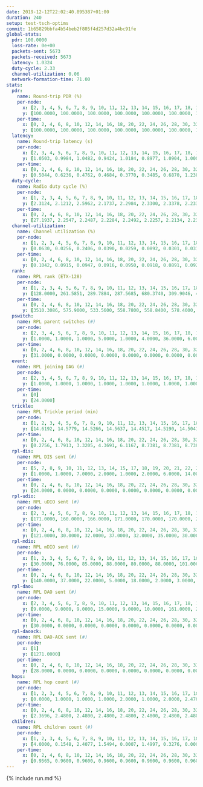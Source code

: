 ```yaml
---
date: 2019-12-12T22:02:40.895387+01:00
duration: 240
setup: test-tsch-optims
commit: 1b65829bbfa4b54beb2f805f4d257d32a4bc91fe
global-stats:
  pdr: 100.0000
  loss-rate: 0e+00
  packets-sent: 5673
  packets-received: 5673
  latency: 1.0324
  duty-cycle: 2.33
  channel-utilization: 0.06
  network-formation-time: 71.00
stats:
  pdr:
    name: Round-trip PDR (%)
    per-node:
      x: [2, 3, 4, 5, 6, 7, 8, 9, 10, 11, 12, 13, 14, 15, 16, 17, 18, 19, 20, 21, 22, 23, 24, 25]
      y: [100.0000, 100.0000, 100.0000, 100.0000, 100.0000, 100.0000, 100.0000, 100.0000, 100.0000, 100.0000, 100.0000, 100.0000, 100.0000, 100.0000, 100.0000, 100.0000, 100.0000, 100.0000, 100.0000, 100.0000, 100.0000, 100.0000, 100.0000, 100.0000]
    per-time:
      x: [0, 2, 4, 6, 8, 10, 12, 14, 16, 18, 20, 22, 24, 26, 28, 30, 32, 34, 36, 38, 40, 42, 44, 46, 48, 50, 52, 54, 56, 58, 60, 62, 64, 66, 68, 70, 72, 74, 76, 78, 80, 82, 84, 86, 88, 90, 92, 94]
      y: [100.0000, 100.0000, 100.0000, 100.0000, 100.0000, 100.0000, 100.0000, 100.0000, 100.0000, 100.0000, 100.0000, 100.0000, 100.0000, 100.0000, 100.0000, 100.0000, 100.0000, 100.0000, 100.0000, 100.0000, 100.0000, 100.0000, 100.0000, 100.0000, 100.0000, 100.0000, 100.0000, 100.0000, 100.0000, 100.0000, 100.0000, 100.0000, 100.0000, 100.0000, 100.0000, 100.0000, 100.0000, 100.0000, 100.0000, 100.0000, 100.0000, 100.0000, 100.0000, 100.0000, 100.0000, 100.0000, 100.0000, 100.0000]
  latency:
    name: Round-trip latency (s)
    per-node:
      x: [2, 3, 4, 5, 6, 7, 8, 9, 10, 11, 12, 13, 14, 15, 16, 17, 18, 19, 20, 21, 22, 23, 24, 25]
      y: [1.0503, 0.9984, 1.0482, 0.9424, 1.0184, 0.8977, 1.0904, 1.0002, 0.9480, 0.9008, 1.0254, 0.9505, 1.0492, 1.0746, 1.0480, 1.1078, 1.0138, 1.0718, 1.0144, 1.0190, 0.9983, 1.1474, 1.1987, 1.1538]
    per-time:
      x: [0, 2, 4, 6, 8, 10, 12, 14, 16, 18, 20, 22, 24, 26, 28, 30, 32, 34, 36, 38, 40, 42, 44, 46, 48, 50, 52, 54, 56, 58, 60, 62, 64, 66, 68, 70, 72, 74, 76, 78, 80, 82, 84, 86, 88, 90, 92, 94]
      y: [0.5044, 0.6236, 0.4762, 0.4684, 0.3770, 0.3485, 0.6870, 1.2383, 0.8584, 0.5856, 0.4766, 0.5077, 0.7149, 1.2957, 1.2741, 1.0657, 0.6812, 0.5424, 0.7897, 1.2994, 1.2820, 1.2954, 1.2471, 0.9123, 0.8811, 1.3090, 1.2803, 1.2857, 1.2796, 1.2743, 1.2272, 1.2827, 1.2961, 1.2753, 1.2694, 1.2790, 1.2745, 1.2767, 1.2671, 1.2830, 1.2715, 1.2765, 1.2437, 1.2765, 1.2674, 1.2739, 1.2648, 1.2838]
  duty-cycle:
    name: Radio duty cycle (%)
    per-node:
      x: [1, 2, 3, 4, 5, 6, 7, 8, 9, 10, 11, 12, 13, 14, 15, 16, 17, 18, 19, 20, 21, 22, 23, 24, 25]
      y: [2.3124, 2.1212, 2.5962, 2.1737, 2.2984, 2.3300, 2.3378, 2.2331, 2.2734, 2.3088, 2.3071, 2.3166, 2.3423, 2.4244, 2.3529, 2.5742, 2.3135, 2.3068, 2.3782, 2.3519, 2.2653, 2.3046, 2.3538, 2.3714, 2.3538]
    per-time:
      x: [0, 2, 4, 6, 8, 10, 12, 14, 16, 18, 20, 22, 24, 26, 28, 30, 32, 34, 36, 38, 40, 42, 44, 46, 48, 50, 52, 54, 56, 58, 60, 62, 64, 66, 68, 70, 72, 74, 76, 78, 80, 82, 84, 86, 88, 90, 92, 94, 96, 98, 100, 102, 104, 106, 108, 110, 112, 114, 116, 118, 120, 122, 124, 126, 128, 130, 132, 134, 136, 138, 140, 142, 144, 146, 148, 150, 152, 154, 156, 158, 160, 162, 164, 166, 168, 170, 172, 174, 176, 178, 180, 182, 184, 186, 188, 190, 192, 194, 196, 198, 200, 202, 204, 206, 208, 210, 212, 214, 216, 218, 220, 222, 224, 226, 228, 230, 232, 234, 236, 238]
      y: [27.1937, 2.2547, 2.2487, 2.2284, 2.2492, 2.2257, 2.2134, 2.2342, 2.2240, 2.2291, 2.2238, 2.2174, 2.2241, 2.2109, 2.2692, 2.2117, 2.2433, 2.2379, 2.2142, 2.2265, 2.2286, 2.2121, 2.2335, 2.2221, 2.2089, 2.2325, 2.2179, 2.2064, 2.2624, 2.2277, 2.2224, 2.2267, 2.2330, 2.2155, 2.2260, 2.2145, 2.2284, 2.2038, 2.2122, 2.2175, 2.2250, 2.2229, 2.2303, 2.2519, 2.2115, 2.2175, 2.1956, 2.2178, 2.2174, 2.4903, 2.3427, 2.4278, 2.4747, 2.4690, 2.4527, 2.4488, 2.4395, 2.4659, 2.0486, 2.0208, 2.0018, 2.0162, 2.0040, 2.0119, 2.0115, 2.0073, 1.9992, 2.0046, 2.0025, 2.0012, 2.0035, 2.0170, 2.0179, 2.0045, 1.9997, 2.0061, 2.0023, 2.0065, 2.0011, 2.0117, 2.0077, 2.0063, 2.0040, 2.0033, 1.9986, 2.0058, 2.0114, 1.9991, 2.0066, 2.0136, 2.0086, 2.0011, 2.0025, 1.9992, 1.9994, 2.0060, 2.0042, 2.0123, 2.0069, 2.0072, 2.0137, 1.9991, 2.0032, 2.0008, 2.0016, 2.0040, 2.0093, 2.0013, 2.0029, 2.0071, 1.9962, 2.0089, 2.0066, 2.0033, 2.0048, 2.0051, 2.0093, 2.0060, 2.0047, 1.9957]
  channel-utilization:
    name: Channel utilization (%)
    per-node:
      x: [1, 2, 3, 4, 5, 6, 7, 8, 9, 10, 11, 12, 13, 14, 15, 16, 17, 18, 19, 20, 21, 22, 23, 24, 25]
      y: [0.0630, 0.0256, 0.2406, 0.0390, 0.0259, 0.0892, 0.0301, 0.0310, 0.0434, 0.0625, 0.0433, 0.0301, 0.0358, 0.0288, 0.0305, 0.2092, 0.0294, 0.0341, 0.0326, 0.0625, 0.0364, 0.0350, 0.0288, 0.0276, 0.0297]
    per-time:
      x: [0, 2, 4, 6, 8, 10, 12, 14, 16, 18, 20, 22, 24, 26, 28, 30, 32, 34, 36, 38, 40, 42, 44, 46, 48, 50, 52, 54, 56, 58, 60, 62, 64, 66, 68, 70, 72, 74, 76, 78, 80, 82, 84, 86, 88, 90, 92, 94, 96, 98, 100, 102, 104, 106, 108, 110, 112, 114, 116, 118, 120, 122, 124, 126, 128, 130, 132, 134, 136, 138, 140, 142, 144, 146, 148, 150, 152, 154, 156, 158, 160, 162, 164, 166, 168, 170, 172, 174, 176, 178, 180, 182, 184, 186, 188, 190, 192, 194, 196, 198, 200, 202, 204, 206, 208, 210, 212, 214, 216, 218, 220, 222, 224, 226, 228, 230, 232, 234, 236, 238]
      y: [0.1042, 0.0915, 0.0947, 0.0916, 0.0950, 0.0918, 0.0891, 0.0928, 0.0896, 0.0930, 0.0906, 0.0883, 0.0906, 0.0864, 0.1048, 0.0870, 0.0956, 0.0948, 0.0873, 0.0900, 0.0923, 0.0884, 0.0936, 0.0895, 0.0873, 0.0931, 0.0885, 0.0875, 0.1035, 0.0923, 0.0908, 0.0897, 0.0936, 0.0873, 0.0902, 0.0863, 0.0919, 0.0838, 0.0884, 0.0886, 0.0909, 0.0893, 0.0903, 0.0990, 0.0865, 0.0896, 0.0817, 0.0414, 0.0326, 0.0798, 0.1066, 0.1297, 0.1402, 0.1395, 0.1374, 0.1359, 0.1358, 0.1425, 0.0278, 0.0220, 0.0205, 0.0217, 0.0215, 0.0244, 0.0217, 0.0214, 0.0199, 0.0222, 0.0213, 0.0203, 0.0211, 0.0257, 0.0239, 0.0210, 0.0212, 0.0219, 0.0226, 0.0210, 0.0208, 0.0220, 0.0208, 0.0221, 0.0217, 0.0204, 0.0203, 0.0237, 0.0233, 0.0199, 0.0232, 0.0231, 0.0222, 0.0207, 0.0206, 0.0192, 0.0201, 0.0222, 0.0218, 0.0246, 0.0213, 0.0219, 0.0234, 0.0196, 0.0214, 0.0207, 0.0211, 0.0206, 0.0216, 0.0200, 0.0203, 0.0210, 0.0195, 0.0227, 0.0228, 0.0212, 0.0210, 0.0208, 0.0222, 0.0219, 0.0206, 0.0201]
  rank:
    name: RPL rank (ETX-128)
    per-node:
      x: [1, 2, 3, 4, 5, 6, 7, 8, 9, 10, 11, 12, 13, 14, 15, 16, 17, 18, 19, 20, 21, 22, 23, 24, 25]
      y: [128.0000, 261.5851, 289.7884, 287.5685, 680.3740, 309.9046, 431.6639, 7372.3203, 1123.0242, 707.6626, 860.1951, 8078.3516, 8460.3143, 6732.1367, 7429.3388, 484.2614, 577.6033, 637.9628, 690.2664, 659.9751, 682.8189, 677.2099, 8739.9937, 8621.9778, 8991.8549]
    per-time:
      x: [0, 2, 4, 6, 8, 10, 12, 14, 16, 18, 20, 22, 24, 26, 28, 30, 32, 34, 36, 38, 40, 42, 44, 46, 48, 50, 52, 54, 56, 58, 60, 62, 64, 66, 68, 70, 72, 74, 76, 78, 80, 82, 84, 86, 88, 90, 92, 94, 96, 98, 100, 102, 104, 106, 108, 110, 112, 114, 116, 118, 120, 122, 124, 126, 128, 130, 132, 134, 136, 138, 140, 142, 144, 146, 148, 150, 152, 154, 156, 158, 160, 162, 164, 166, 168, 170, 172, 174, 176, 178, 180, 182, 184, 186, 188, 190, 192, 194, 196, 198, 200, 202, 204, 206, 208, 210, 212, 214, 216, 218, 220, 222, 224, 226, 228, 230, 232, 234, 236, 238]
      y: [3510.3086, 575.9000, 533.5600, 558.7800, 558.8400, 578.4000, 573.3200, 552.9200, 552.3800, 538.4314, 540.5600, 543.9400, 548.1373, 530.2941, 538.6863, 532.4400, 524.4000, 545.5400, 566.7800, 563.1200, 549.0385, 545.6800, 540.0566, 512.8600, 507.0400, 508.9800, 508.0600, 511.8000, 512.4118, 511.7600, 513.1000, 503.6400, 505.6731, 486.6200, 484.6471, 481.9200, 483.6667, 478.8800, 473.8200, 476.7000, 478.5600, 479.1800, 468.3600, 472.7600, 485.5200, 484.4800, 489.6600, 322.5161, 538.9377, 5213.1890, 6143.7034, 6642.5279, 9756.4550, 20628.7436, 20213.0345, 20812.5948, 18820.3423, 14454.3636, 631.3600, 631.3200, 630.7000, 626.4800, 615.3393, 591.4314, 587.9800, 596.5400, 584.3200, 578.0196, 573.2353, 576.0000, 571.0400, 567.6200, 570.3600, 574.5000, 571.1400, 572.1154, 563.3200, 555.3333, 562.3529, 557.0196, 561.7200, 561.7400, 557.8400, 554.7800, 559.5192, 547.3600, 549.4600, 548.3600, 548.7692, 544.4400, 536.1373, 544.9200, 552.0200, 549.3200, 546.7400, 549.5769, 545.1296, 529.1400, 513.3000, 509.0000, 510.4200, 513.9216, 505.9216, 502.6000, 500.1000, 497.6000, 499.7451, 493.6000, 489.2200, 488.4000, 489.5400, 489.3922, 492.2353, 486.3800, 480.5000, 473.4510, 474.3200, 472.2400, 473.4600, 474.1400]
  pswitch:
    name: RPL parent switches (#)
    per-node:
      x: [2, 3, 4, 5, 6, 7, 8, 9, 10, 11, 12, 13, 14, 15, 16, 17, 18, 19, 20, 21, 22, 23, 24, 25]
      y: [1.0000, 1.0000, 1.0000, 5.0000, 1.0000, 4.0000, 36.0000, 6.0000, 2.0000, 5.0000, 38.0000, 42.0000, 34.0000, 38.0000, 1.0000, 2.0000, 2.0000, 4.0000, 1.0000, 3.0000, 3.0000, 43.0000, 41.0000, 42.0000]
    per-time:
      x: [0, 2, 4, 6, 8, 10, 12, 14, 16, 18, 20, 22, 24, 26, 28, 30, 32, 34, 36, 38, 40, 42, 44, 46, 48, 50, 52, 54, 56, 58, 60, 62, 64, 66, 68, 70, 72, 74, 76, 78, 80, 82, 84, 86, 88, 90, 92, 94, 96, 98, 100, 102, 104, 106, 108, 110, 112, 114, 116, 118, 120, 122, 124, 126, 128, 130, 132, 134, 136, 138, 140, 142, 144, 146, 148, 150, 152, 154, 156, 158, 160, 162, 164, 166, 168, 170, 172, 174, 176, 178, 180, 182, 184, 186, 188, 190, 192, 194, 196, 198, 200, 202, 204, 206, 208, 210, 212, 214, 216, 218, 220, 222, 224, 226, 228, 230]
      y: [31.0000, 0.0000, 0.0000, 0.0000, 0.0000, 0.0000, 0.0000, 0.0000, 0.0000, 1.0000, 0.0000, 0.0000, 1.0000, 1.0000, 1.0000, 0.0000, 0.0000, 0.0000, 0.0000, 0.0000, 2.0000, 0.0000, 3.0000, 0.0000, 0.0000, 0.0000, 0.0000, 0.0000, 1.0000, 0.0000, 0.0000, 0.0000, 2.0000, 0.0000, 1.0000, 0.0000, 1.0000, 0.0000, 0.0000, 0.0000, 0.0000, 0.0000, 0.0000, 0.0000, 0.0000, 0.0000, 0.0000, 0.0000, 5.0000, 23.0000, 27.0000, 29.0000, 34.0000, 35.0000, 33.0000, 35.0000, 30.0000, 28.0000, 0.0000, 0.0000, 0.0000, 0.0000, 6.0000, 1.0000, 0.0000, 0.0000, 0.0000, 1.0000, 1.0000, 1.0000, 0.0000, 0.0000, 0.0000, 0.0000, 0.0000, 2.0000, 0.0000, 1.0000, 1.0000, 1.0000, 0.0000, 0.0000, 0.0000, 0.0000, 2.0000, 0.0000, 0.0000, 0.0000, 2.0000, 0.0000, 1.0000, 0.0000, 0.0000, 0.0000, 0.0000, 2.0000, 4.0000, 0.0000, 0.0000, 0.0000, 0.0000, 1.0000, 1.0000, 0.0000, 0.0000, 0.0000, 1.0000, 0.0000, 0.0000, 0.0000, 0.0000, 1.0000, 1.0000, 0.0000, 0.0000, 1.0000]
  event:
    name: RPL joining DAG (#)
    per-node:
      x: [2, 3, 4, 5, 6, 7, 8, 9, 10, 11, 12, 13, 14, 15, 16, 17, 18, 19, 20, 21, 22, 23, 24, 25]
      y: [1.0000, 1.0000, 1.0000, 1.0000, 1.0000, 1.0000, 1.0000, 1.0000, 1.0000, 1.0000, 1.0000, 1.0000, 1.0000, 1.0000, 1.0000, 1.0000, 1.0000, 1.0000, 1.0000, 1.0000, 1.0000, 1.0000, 1.0000, 1.0000]
    per-time:
      x: [0]
      y: [24.0000]
  trickle:
    name: RPL Trickle period (min)
    per-node:
      x: [1, 2, 3, 4, 5, 6, 7, 8, 9, 10, 11, 12, 13, 14, 15, 16, 17, 18, 19, 20, 21, 22, 23, 24, 25]
      y: [14.6192, 14.5779, 14.5266, 14.5637, 14.4517, 14.5190, 14.5041, 11.6836, 6.1033, 14.3815, 6.1637, 11.5018, 16.0089, 12.0527, 16.0638, 14.5116, 14.5199, 14.5171, 14.4619, 14.4383, 14.6726, 14.6122, 16.0637, 16.0364, 16.0446]
    per-time:
      x: [0, 2, 4, 6, 8, 10, 12, 14, 16, 18, 20, 22, 24, 26, 28, 30, 32, 34, 36, 38, 40, 42, 44, 46, 48, 50, 52, 54, 56, 58, 60, 62, 64, 66, 68, 70, 72, 74, 76, 78, 80, 82, 84, 86, 88, 90, 92, 94, 96, 98, 100, 102, 104, 106, 108, 110, 112, 114, 116, 118, 120, 122, 124, 126, 128, 130, 132, 134, 136, 138, 140, 142, 144, 146, 148, 150, 152, 154, 156, 158, 160, 162, 164, 166, 168, 170, 172, 174, 176, 178, 180, 182, 184, 186, 188, 190, 192, 194, 196, 198, 200, 202, 204, 206, 208, 210, 212, 214, 216, 218, 220, 222, 224, 226, 228, 230, 232, 234, 236, 238]
      y: [0.2756, 1.7913, 3.3205, 4.3691, 6.1167, 8.7381, 8.7381, 8.7381, 9.2624, 16.7909, 17.4763, 17.4763, 17.4763, 17.4763, 17.4763, 17.4763, 17.4763, 17.4763, 17.4763, 17.4763, 17.4763, 17.4763, 17.4763, 17.4763, 17.4763, 17.4763, 17.4763, 17.4763, 17.4763, 17.4763, 17.4763, 17.4763, 17.4763, 17.4763, 17.4763, 17.4763, 17.4763, 17.4763, 17.4763, 17.4763, 17.4763, 17.4763, 17.4763, 17.4763, 17.4763, 17.4763, 17.4763, 17.4763, 17.4763, 15.1319, 15.0403, 9.3371, 4.5643, 7.7999, 7.8371, 8.3238, 7.9866, 5.7234, 1.8186, 3.2386, 4.1998, 5.6852, 8.4309, 8.4008, 8.3941, 8.5688, 15.5593, 15.7696, 16.1109, 16.1109, 16.0836, 16.0836, 16.0836, 16.0836, 16.0836, 16.1372, 16.0836, 16.1109, 16.1109, 16.1109, 16.0836, 16.0836, 16.0836, 16.0836, 16.1372, 16.0836, 16.0836, 16.0836, 16.1372, 16.0836, 16.1109, 16.0836, 16.0836, 16.0836, 16.0836, 15.8024, 16.1868, 16.0836, 16.0836, 16.0836, 16.0836, 16.1109, 16.1109, 16.0836, 16.0836, 16.0836, 16.1109, 16.0836, 16.0836, 16.0836, 16.0836, 16.1109, 16.1109, 16.0836, 16.0836, 16.1109, 16.0836, 16.0836, 16.0836, 16.0836]
  rpl-dis:
    name: RPL DIS sent (#)
    per-node:
      x: [5, 7, 8, 9, 10, 11, 12, 13, 14, 15, 17, 18, 19, 20, 21, 22, 23, 24, 25]
      y: [1.0000, 1.0000, 7.0000, 2.0000, 1.0000, 2.0000, 6.0000, 14.0000, 9.0000, 5.0000, 1.0000, 1.0000, 2.0000, 2.0000, 1.0000, 1.0000, 7.0000, 4.0000, 6.0000]
    per-time:
      x: [0, 2, 4, 6, 8, 10, 12, 14, 16, 18, 20, 22, 24, 26, 28, 30, 32, 34, 36, 38, 40, 42, 44, 46, 48, 50, 52, 54, 56, 58, 60, 62, 64, 66, 68, 70, 72, 74, 76, 78, 80, 82, 84, 86, 88, 90, 92, 94, 96, 98, 100, 102, 104, 106, 108, 110, 112, 114]
      y: [24.0000, 0.0000, 0.0000, 0.0000, 0.0000, 0.0000, 0.0000, 0.0000, 0.0000, 0.0000, 0.0000, 0.0000, 0.0000, 0.0000, 0.0000, 0.0000, 0.0000, 0.0000, 0.0000, 0.0000, 0.0000, 0.0000, 0.0000, 0.0000, 0.0000, 0.0000, 0.0000, 0.0000, 0.0000, 0.0000, 0.0000, 0.0000, 0.0000, 0.0000, 0.0000, 0.0000, 0.0000, 0.0000, 0.0000, 0.0000, 0.0000, 0.0000, 0.0000, 0.0000, 0.0000, 0.0000, 0.0000, 0.0000, 0.0000, 5.0000, 2.0000, 7.0000, 6.0000, 5.0000, 6.0000, 8.0000, 4.0000, 6.0000]
  rpl-udio:
    name: RPL uDIO sent (#)
    per-node:
      x: [2, 3, 4, 5, 6, 7, 8, 9, 10, 11, 12, 13, 14, 15, 16, 17, 18, 19, 20, 21, 22, 23, 24, 25]
      y: [171.0000, 160.0000, 166.0000, 171.0000, 170.0000, 170.0000, 215.0000, 186.0000, 164.0000, 176.0000, 239.0000, 224.0000, 218.0000, 238.0000, 140.0000, 165.0000, 173.0000, 172.0000, 175.0000, 169.0000, 173.0000, 166.0000, 159.0000, 165.0000]
    per-time:
      x: [0, 2, 4, 6, 8, 10, 12, 14, 16, 18, 20, 22, 24, 26, 28, 30, 32, 34, 36, 38, 40, 42, 44, 46, 48, 50, 52, 54, 56, 58, 60, 62, 64, 66, 68, 70, 72, 74, 76, 78, 80, 82, 84, 86, 88, 90, 92, 94, 96, 98, 100, 102, 104, 106, 108, 110, 112, 114, 116, 118, 120, 122, 124, 126, 128, 130, 132, 134, 136, 138, 140, 142, 144, 146, 148, 150, 152, 154, 156, 158, 160, 162, 164, 166, 168, 170, 172, 174, 176, 178, 180, 182, 184, 186, 188, 190, 192, 194, 196, 198, 200, 202, 204, 206, 208, 210, 212, 214, 216, 218, 220, 222, 224, 226, 228, 230, 232, 234, 236, 238, 240]
      y: [121.0000, 30.0000, 32.0000, 37.0000, 32.0000, 35.0000, 30.0000, 33.0000, 30.0000, 32.0000, 32.0000, 31.0000, 30.0000, 28.0000, 34.0000, 29.0000, 31.0000, 36.0000, 33.0000, 31.0000, 32.0000, 29.0000, 32.0000, 29.0000, 29.0000, 30.0000, 30.0000, 34.0000, 29.0000, 32.0000, 35.0000, 28.0000, 33.0000, 38.0000, 28.0000, 29.0000, 30.0000, 29.0000, 31.0000, 34.0000, 30.0000, 34.0000, 30.0000, 39.0000, 28.0000, 32.0000, 31.0000, 34.0000, 39.0000, 56.0000, 66.0000, 65.0000, 61.0000, 60.0000, 54.0000, 71.0000, 56.0000, 68.0000, 31.0000, 34.0000, 31.0000, 33.0000, 35.0000, 31.0000, 34.0000, 31.0000, 36.0000, 36.0000, 39.0000, 33.0000, 30.0000, 33.0000, 34.0000, 34.0000, 35.0000, 37.0000, 32.0000, 33.0000, 36.0000, 37.0000, 37.0000, 32.0000, 44.0000, 32.0000, 33.0000, 29.0000, 35.0000, 35.0000, 33.0000, 35.0000, 41.0000, 32.0000, 29.0000, 33.0000, 35.0000, 33.0000, 36.0000, 41.0000, 32.0000, 31.0000, 34.0000, 29.0000, 36.0000, 29.0000, 35.0000, 38.0000, 36.0000, 34.0000, 33.0000, 32.0000, 34.0000, 36.0000, 40.0000, 34.0000, 29.0000, 35.0000, 31.0000, 39.0000, 29.0000, 39.0000, 8.0000]
  rpl-mdio:
    name: RPL mDIO sent (#)
    per-node:
      x: [1, 2, 3, 4, 5, 6, 7, 8, 9, 10, 11, 12, 13, 14, 15, 16, 17, 18, 19, 20, 21, 22, 23, 24, 25]
      y: [30.0000, 76.0000, 85.0000, 88.0000, 80.0000, 88.0000, 101.0000, 34.0000, 89.0000, 97.0000, 82.0000, 32.0000, 32.0000, 36.0000, 29.0000, 92.0000, 92.0000, 98.0000, 108.0000, 92.0000, 78.0000, 82.0000, 29.0000, 29.0000, 29.0000]
    per-time:
      x: [0, 2, 4, 6, 8, 10, 12, 14, 16, 18, 20, 22, 24, 26, 28, 30, 32, 34, 36, 38, 40, 42, 44, 46, 48, 50, 52, 54, 56, 58, 60, 62, 64, 66, 68, 70, 72, 74, 76, 78, 80, 82, 84, 86, 88, 90, 92, 94, 96, 98, 100, 102, 104, 106, 108, 110, 112, 114, 116, 118, 120, 122, 124, 126, 128, 130, 132, 134, 136, 138, 140, 142, 144, 146, 148, 150, 152, 154, 156, 158, 160, 162, 164, 166, 168, 170, 172, 174, 176, 178, 180, 182, 184, 186, 188, 190, 192, 194, 196, 198, 200, 202, 204, 206, 208, 210, 212, 214, 216, 218, 220, 222, 224, 226, 228, 230, 232, 234, 236]
      y: [140.0000, 37.0000, 22.0000, 5.0000, 18.0000, 2.0000, 3.0000, 10.0000, 12.0000, 0.0000, 0.0000, 0.0000, 0.0000, 1.0000, 6.0000, 6.0000, 8.0000, 4.0000, 0.0000, 0.0000, 0.0000, 0.0000, 9.0000, 5.0000, 2.0000, 8.0000, 1.0000, 0.0000, 0.0000, 0.0000, 0.0000, 10.0000, 4.0000, 3.0000, 7.0000, 1.0000, 0.0000, 0.0000, 0.0000, 1.0000, 5.0000, 7.0000, 7.0000, 5.0000, 0.0000, 0.0000, 0.0000, 1.0000, 4.0000, 117.0000, 64.0000, 100.0000, 150.0000, 132.0000, 144.0000, 135.0000, 112.0000, 156.0000, 40.0000, 21.0000, 5.0000, 18.0000, 0.0000, 0.0000, 10.0000, 9.0000, 3.0000, 0.0000, 0.0000, 0.0000, 5.0000, 3.0000, 7.0000, 7.0000, 1.0000, 1.0000, 0.0000, 0.0000, 0.0000, 4.0000, 8.0000, 4.0000, 3.0000, 3.0000, 1.0000, 0.0000, 0.0000, 0.0000, 6.0000, 6.0000, 4.0000, 2.0000, 4.0000, 1.0000, 0.0000, 0.0000, 1.0000, 2.0000, 8.0000, 5.0000, 5.0000, 1.0000, 0.0000, 1.0000, 0.0000, 4.0000, 3.0000, 6.0000, 4.0000, 5.0000, 0.0000, 0.0000, 1.0000, 0.0000, 5.0000, 3.0000, 6.0000, 5.0000, 3.0000]
  rpl-dao:
    name: RPL DAO sent (#)
    per-node:
      x: [2, 3, 4, 5, 6, 7, 8, 9, 10, 11, 12, 13, 14, 15, 16, 17, 18, 19, 20, 21, 22, 23, 24, 25]
      y: [9.0000, 9.0000, 9.0000, 15.0000, 9.0000, 10.0000, 161.0000, 21.0000, 14.0000, 16.0000, 171.0000, 179.0000, 142.0000, 163.0000, 9.0000, 11.0000, 11.0000, 11.0000, 12.0000, 12.0000, 10.0000, 190.0000, 181.0000, 185.0000]
    per-time:
      x: [0, 2, 4, 6, 8, 10, 12, 14, 16, 18, 20, 22, 24, 26, 28, 30, 32, 34, 36, 38, 40, 42, 44, 46, 48, 50, 52, 54, 56, 58, 60, 62, 64, 66, 68, 70, 72, 74, 76, 78, 80, 82, 84, 86, 88, 90, 92, 94, 96, 98, 100, 102, 104, 106, 108, 110, 112, 114, 116, 118, 120, 122, 124, 126, 128, 130, 132, 134, 136, 138, 140, 142, 144, 146, 148, 150, 152, 154, 156, 158, 160, 162, 164, 166, 168, 170, 172, 174, 176, 178, 180, 182, 184, 186, 188, 190, 192, 194, 196, 198, 200, 202, 204, 206, 208, 210, 212, 214, 216, 218, 220, 222, 224, 226, 228, 230, 232, 234, 236]
      y: [30.0000, 0.0000, 0.0000, 0.0000, 0.0000, 0.0000, 0.0000, 0.0000, 0.0000, 1.0000, 0.0000, 0.0000, 1.0000, 1.0000, 22.0000, 0.0000, 0.0000, 0.0000, 0.0000, 0.0000, 2.0000, 0.0000, 3.0000, 0.0000, 0.0000, 0.0000, 0.0000, 0.0000, 17.0000, 2.0000, 0.0000, 0.0000, 2.0000, 0.0000, 3.0000, 0.0000, 2.0000, 0.0000, 0.0000, 0.0000, 0.0000, 0.0000, 8.0000, 9.0000, 0.0000, 0.0000, 1.0000, 1.0000, 26.0000, 120.0000, 134.0000, 145.0000, 162.0000, 157.0000, 160.0000, 157.0000, 157.0000, 127.0000, 0.0000, 0.0000, 1.0000, 1.0000, 6.0000, 1.0000, 0.0000, 0.0000, 0.0000, 1.0000, 1.0000, 1.0000, 2.0000, 10.0000, 2.0000, 0.0000, 1.0000, 3.0000, 1.0000, 4.0000, 1.0000, 1.0000, 0.0000, 1.0000, 0.0000, 1.0000, 2.0000, 4.0000, 7.0000, 0.0000, 2.0000, 2.0000, 2.0000, 1.0000, 2.0000, 1.0000, 0.0000, 3.0000, 4.0000, 0.0000, 1.0000, 3.0000, 6.0000, 1.0000, 2.0000, 2.0000, 2.0000, 0.0000, 2.0000, 0.0000, 1.0000, 2.0000, 0.0000, 3.0000, 1.0000, 3.0000, 6.0000, 1.0000, 1.0000, 2.0000, 2.0000]
  rpl-daoack:
    name: RPL DAO-ACK sent (#)
    per-node:
      x: [1]
      y: [1271.0000]
    per-time:
      x: [0, 2, 4, 6, 8, 10, 12, 14, 16, 18, 20, 22, 24, 26, 28, 30, 32, 34, 36, 38, 40, 42, 44, 46, 48, 50, 52, 54, 56, 58, 60, 62, 64, 66, 68, 70, 72, 74, 76, 78, 80, 82, 84, 86, 88, 90, 92, 94, 96, 98, 100, 102, 104, 106, 108, 110, 112, 114, 116, 118, 120, 122, 124, 126, 128, 130, 132, 134, 136, 138, 140, 142, 144, 146, 148, 150, 152, 154, 156, 158, 160, 162, 164, 166, 168, 170, 172, 174, 176, 178, 180, 182, 184, 186, 188, 190, 192, 194, 196, 198, 200, 202, 204, 206, 208, 210, 212, 214, 216, 218, 220, 222, 224, 226, 228, 230, 232, 234, 236]
      y: [28.0000, 0.0000, 0.0000, 0.0000, 0.0000, 0.0000, 0.0000, 0.0000, 0.0000, 1.0000, 0.0000, 0.0000, 1.0000, 1.0000, 22.0000, 0.0000, 0.0000, 0.0000, 0.0000, 0.0000, 2.0000, 0.0000, 3.0000, 0.0000, 0.0000, 0.0000, 0.0000, 0.0000, 17.0000, 2.0000, 0.0000, 0.0000, 2.0000, 0.0000, 3.0000, 0.0000, 2.0000, 0.0000, 0.0000, 0.0000, 0.0000, 0.0000, 8.0000, 9.0000, 0.0000, 0.0000, 1.0000, 1.0000, 1.0000, 46.0000, 57.0000, 59.0000, 156.0000, 157.0000, 156.0000, 155.0000, 155.0000, 116.0000, 0.0000, 0.0000, 1.0000, 1.0000, 6.0000, 1.0000, 0.0000, 0.0000, 0.0000, 1.0000, 1.0000, 1.0000, 2.0000, 10.0000, 2.0000, 0.0000, 1.0000, 3.0000, 1.0000, 4.0000, 1.0000, 1.0000, 0.0000, 1.0000, 0.0000, 1.0000, 2.0000, 4.0000, 7.0000, 0.0000, 2.0000, 2.0000, 2.0000, 1.0000, 2.0000, 1.0000, 0.0000, 3.0000, 4.0000, 0.0000, 1.0000, 3.0000, 6.0000, 1.0000, 2.0000, 2.0000, 2.0000, 0.0000, 2.0000, 0.0000, 1.0000, 2.0000, 0.0000, 3.0000, 1.0000, 3.0000, 6.0000, 1.0000, 1.0000, 2.0000, 2.0000]
  hops:
    name: RPL hop count (#)
    per-node:
      x: [1, 2, 3, 4, 5, 6, 7, 8, 9, 10, 11, 12, 13, 14, 15, 16, 17, 18, 19, 20, 21, 22, 23, 24, 25]
      y: [0.0000, 1.0000, 1.0000, 1.0000, 2.0000, 1.0000, 2.0000, 2.4768, 3.0007, 2.0000, 2.9606, 2.6185, 3.1147, 3.1182, 3.6750, 2.0000, 2.9440, 3.0000, 3.0152, 3.0000, 3.0000, 3.0145, 4.0000, 4.0000, 4.0000]
    per-time:
      x: [0, 2, 4, 6, 8, 10, 12, 14, 16, 18, 20, 22, 24, 26, 28, 30, 32, 34, 36, 38, 40, 42, 44, 46, 48, 50, 52, 54, 56, 58, 60, 62, 64, 66, 68, 70, 72, 74, 76, 78, 80, 82, 84, 86, 88, 90, 92, 94, 96, 98, 100, 102, 104, 106, 108, 110, 112, 114, 116, 118, 120, 122, 124, 126, 128, 130, 132, 134, 136, 138, 140, 142, 144, 146, 148, 150, 152, 154, 156, 158, 160, 162, 164, 166, 168, 170, 172, 174, 176, 178, 180, 182, 184, 186, 188, 190, 192, 194, 196, 198, 200, 202, 204, 206, 208, 210, 212, 214, 216, 218, 220, 222, 224, 226, 228, 230, 232, 234, 236, 238]
      y: [2.3696, 2.4800, 2.4800, 2.4800, 2.4800, 2.4800, 2.4800, 2.4800, 2.4800, 2.4800, 2.4800, 2.4800, 2.4800, 2.4800, 2.4800, 2.4800, 2.4800, 2.4800, 2.4800, 2.4800, 2.4200, 2.4000, 2.4600, 2.4800, 2.4800, 2.4800, 2.4800, 2.4800, 2.4800, 2.4800, 2.4800, 2.4800, 2.4600, 2.4000, 2.4000, 2.4000, 2.4000, 2.4000, 2.4000, 2.4000, 2.4000, 2.4000, 2.4000, 2.4000, 2.4000, 2.4000, 2.4000, 2.4000, 2.4993, 2.5085, 2.5650, 2.6350, 2.6496, 2.6200, 2.6400, 2.5200, 2.6200, 2.6200, 2.5600, 2.5600, 2.5600, 2.5600, 2.5200, 2.4800, 2.4800, 2.4800, 2.4800, 2.4400, 2.4400, 2.4400, 2.4400, 2.4400, 2.4400, 2.4400, 2.4400, 2.4000, 2.4000, 2.4000, 2.4000, 2.3600, 2.3600, 2.3600, 2.3600, 2.3600, 2.3600, 2.3600, 2.3600, 2.3600, 2.3600, 2.3600, 2.3600, 2.3600, 2.3600, 2.3600, 2.3600, 2.3800, 2.4000, 2.4000, 2.4000, 2.4000, 2.4000, 2.4000, 2.4000, 2.4000, 2.4000, 2.4000, 2.4000, 2.4000, 2.4000, 2.4000, 2.4000, 2.4000, 2.4000, 2.4000, 2.4000, 2.4000, 2.4000, 2.4000, 2.4000, 2.4000]
  children:
    name: RPL children count (#)
    per-node:
      x: [1, 2, 3, 4, 5, 6, 7, 8, 9, 10, 11, 12, 13, 14, 15, 16, 17, 18, 19, 20, 21, 22, 23, 24, 25]
      y: [4.0000, 0.1548, 2.4077, 1.5494, 0.0007, 1.4997, 0.3276, 0.0007, 0.1776, 3.1272, 0.1700, 0.0504, 0.2916, 0.0760, 0.0505, 6.3573, 0.1596, 0.6137, 0.6303, 1.4070, 0.1617, 0.7837, 0.0000, 0.0000, 0.0000]
    per-time:
      x: [0, 2, 4, 6, 8, 10, 12, 14, 16, 18, 20, 22, 24, 26, 28, 30, 32, 34, 36, 38, 40, 42, 44, 46, 48, 50, 52, 54, 56, 58, 60, 62, 64, 66, 68, 70, 72, 74, 76, 78, 80, 82, 84, 86, 88, 90, 92, 94, 96, 98, 100, 102, 104, 106, 108, 110, 112, 114, 116, 118, 120, 122, 124, 126, 128, 130, 132, 134, 136, 138, 140, 142, 144, 146, 148, 150, 152, 154, 156, 158, 160, 162, 164, 166, 168, 170, 172, 174, 176, 178, 180, 182, 184, 186, 188, 190, 192, 194, 196, 198, 200, 202, 204, 206, 208, 210, 212, 214, 216, 218, 220, 222, 224, 226, 228, 230, 232, 234, 236, 238]
      y: [0.9565, 0.9600, 0.9600, 0.9600, 0.9600, 0.9600, 0.9600, 0.9600, 0.9600, 0.9600, 0.9600, 0.9600, 0.9600, 0.9600, 0.9600, 0.9600, 0.9600, 0.9600, 0.9600, 0.9600, 0.9600, 0.9600, 0.9600, 0.9600, 0.9600, 0.9600, 0.9600, 0.9600, 0.9600, 0.9600, 0.9600, 0.9600, 0.9600, 0.9600, 0.9600, 0.9600, 0.9600, 0.9600, 0.9600, 0.9600, 0.9600, 0.9600, 0.9600, 0.9600, 0.9600, 0.9600, 0.9600, 0.9600, 0.9600, 0.9600, 0.9600, 0.9600, 0.9600, 0.9600, 0.9600, 0.9600, 0.9600, 0.9600, 0.9600, 0.9600, 0.9600, 0.9600, 0.9600, 0.9600, 0.9600, 0.9600, 0.9600, 0.9600, 0.9600, 0.9600, 0.9600, 0.9600, 0.9600, 0.9600, 0.9600, 0.9600, 0.9600, 0.9600, 0.9600, 0.9600, 0.9600, 0.9600, 0.9600, 0.9600, 0.9600, 0.9600, 0.9600, 0.9600, 0.9600, 0.9600, 0.9600, 0.9600, 0.9600, 0.9600, 0.9600, 0.9600, 0.9600, 0.9600, 0.9600, 0.9600, 0.9600, 0.9600, 0.9600, 0.9600, 0.9600, 0.9600, 0.9600, 0.9600, 0.9600, 0.9600, 0.9600, 0.9600, 0.9600, 0.9600, 0.9600, 0.9600, 0.9600, 0.9600, 0.9600, 0.9600]
---
```


{% include run.md %}

